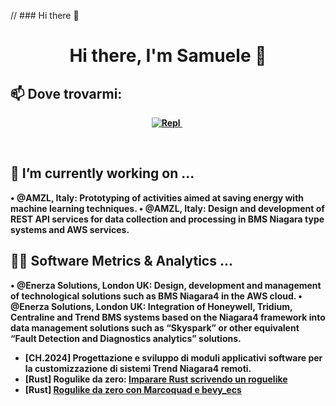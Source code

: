 // ### Hi there 👋
<p>
  <h1 align="center"><b>Hi there, I'm Samuele 👋</h1>
</p>

## 📫 Dove trovarmi:

<p align="center">
<a href="https://www.linkedin.com/in/samuele-annulli-30961030/">
<img src="https://img.shields.io/badge/LinkedIn-blue?style=flat&logo=linkedin&labelColor=blue" alt="Repl" />
</a>&nbsp;
</p>
<br />
  
## 🔭 I’m currently working on ...
• @AMZL, Italy: Prototyping of  activities  aimed  at  saving  energy  with  machine  learning techniques. 
• @AMZL, Italy: Design  and  development  of  REST  API  services  for  data  collection  and processing in BMS Niagara type systems and AWS services. 



## 👩‍💻 Software Metrics & Analytics ...
• @Enerza Solutions, London UK: Design, development and management of technological solutions such as BMS Niagara4 in the AWS cloud. 
• @Enerza Solutions, London UK: Integration of Honeywell, Tridium, Centraline and Trend BMS systems based on the Niagara4 framework into data management solutions such as 
“Skyspark”  or  other  equivalent  “Fault  Detection  and  Diagnostics analytics” solutions. 
- [CH.2024] Progettazione e sviluppo di moduli applicativi software per la customizzazione di sistemi Trend Niagara4 remoti.
- [Rust] Rogulike da zero: [Imparare Rust scrivendo un roguelike](https://github.com/ProfAndreaPollini/roguelike-rust-macroquad-noname)
- [Rust] [Rogulike da zero con Marcoquad e bevy_ecs](https://github.com/ProfAndreaPollini/roguelike-rust-bevy_ecs-macroquad-noname)

<!--
**samueleannulli/samueleannulli** is a ✨ _special_ ✨ repository because its `README.md` (this file) appears on your GitHub profile.

Here are some ideas to get you started:

- 🔭 I’m currently working on ...
- 🌱 I’m currently learning ...
- 👯 I’m looking to collaborate on ...
- 🤔 I’m looking for help with ...
- 💬 Ask me about ...
- 📫 How to reach me: ...
- 😄 Pronouns: ...
- ⚡ Fun fact: ...
-->
